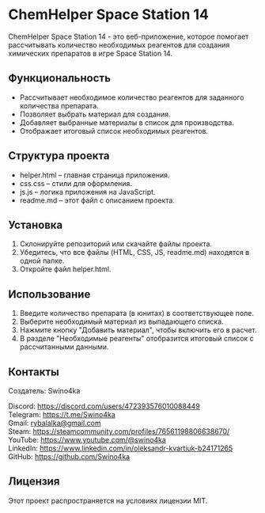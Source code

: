 # ChemHelper Space Station 14

ChemHelper Space Station 14 - это веб-приложение, которое помогает рассчитывать количество необходимых реагентов для создания химических препаратов в игре Space Station 14.

## Функциональность

- Рассчитывает необходимое количество реагентов для заданного количества препарата.
- Позволяет выбрать материал для создания.
- Добавляет выбранные материалы в список для производства.
- Отображает итоговый список необходимых реагентов.

## Структура проекта

- helper.html – главная страница приложения.
- css.css – стили для оформления.
- js.js – логика приложения на JavaScript.
- readme.md – этот файл с описанием проекта.

## Установка

1. Склонируйте репозиторий или скачайте файлы проекта.
2. Убедитесь, что все файлы (HTML, CSS, JS, readme.md) находятся в одной папке.
3. Откройте файл helper.html.

## Использование

1. Введите количество препарата (в юнитах) в соответствующее поле.
2. Выберите необходимый материал из выпадающего списка.
3. Нажмите кнопку "Добавить материал", чтобы включить его в расчет.
4. В разделе "Необходимые реагенты" отобразится итоговый список с рассчитанными данными.

## Контакты

Создатель: Swino4ka

Discord: https://discord.com/users/472393576010088449  
Telegram: https://t.me/Swino4ka  
Gmail: rybalalka@gmail.com  
Steam: https://steamcommunity.com/profiles/76561198806638670/  
YouTube: https://www.youtube.com/@swino4ka  
LinkedIn: https://www.linkedin.com/in/oleksandr-kvartiuk-b24171265  
GitHub: https://github.com/Swino4ka

## Лицензия

Этот проект распространяется на условиях лицензии MIT.
